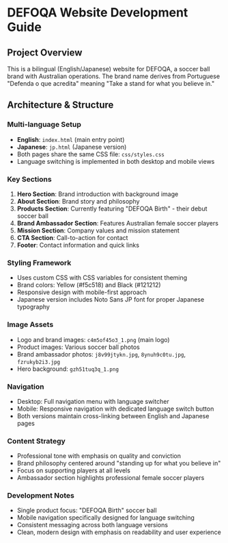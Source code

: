 # DEFOQA Website Development Guide

## Project Overview
This is a bilingual (English/Japanese) website for DEFOQA, a soccer ball brand with Australian operations. The brand name derives from Portuguese "Defenda o que acredita" meaning "Take a stand for what you believe in."

## Architecture & Structure

### Multi-language Setup
- **English**: `index.html` (main entry point)
- **Japanese**: `jp.html` (Japanese version)
- Both pages share the same CSS file: `css/styles.css`
- Language switching is implemented in both desktop and mobile views

### Key Sections
1. **Hero Section**: Brand introduction with background image
2. **About Section**: Brand story and philosophy
3. **Products Section**: Currently featuring "DEFOQA Birth" - their debut soccer ball
4. **Brand Ambassador Section**: Features Australian female soccer players
5. **Mission Section**: Company values and mission statement
6. **CTA Section**: Call-to-action for contact
7. **Footer**: Contact information and quick links

### Styling Framework
- Uses custom CSS with CSS variables for consistent theming
- Brand colors: Yellow (#f5c518) and Black (#121212)
- Responsive design with mobile-first approach
- Japanese version includes Noto Sans JP font for proper Japanese typography

### Image Assets
- Logo and brand images: `c4m5of45o3_1.png` (main logo)
- Product images: Various soccer ball photos
- Brand ambassador photos: `j8v99jtykn.jpg`, `8ynuh9c0tu.jpg`, `fzrukyb2i3.jpg`
- Hero background: `gzh51tuq3q_1.png`

### Navigation
- Desktop: Full navigation menu with language switcher
- Mobile: Responsive navigation with dedicated language switch button
- Both versions maintain cross-linking between English and Japanese pages

### Content Strategy
- Professional tone with emphasis on quality and conviction
- Brand philosophy centered around "standing up for what you believe in"
- Focus on supporting players at all levels
- Ambassador section highlights professional female soccer players

### Development Notes
- Single product focus: "DEFOQA Birth" soccer ball
- Mobile navigation specifically designed for language switching
- Consistent messaging across both language versions
- Clean, modern design with emphasis on readability and user experience